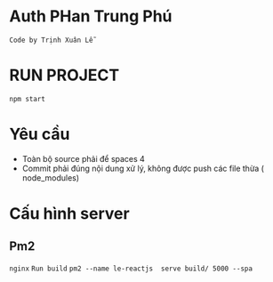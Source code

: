# Auth PHan Trung Phú
 `Code by Trịnh Xuân Lễ`
# RUN PROJECT
 `npm start`

# Yêu cầu
- Toàn bộ source phải để spaces 4
- Commit phải đúng nội dung xử lý, không được push các file thừa  ( node_modules)


# Cấu hình server
## Pm2
`nginx`
`Run build`
`pm2 --name le-reactjs  serve build/ 5000 --spa`


